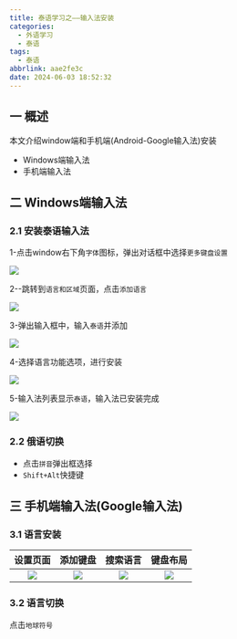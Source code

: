 ```yaml
---
title: 泰语学习之——输入法安装
categories:
  - 外语学习
  - 泰语
tags:
  - 泰语
abbrlink: aae2fe3c
date: 2024-06-03 18:52:32
---
```

## 一 概述

本文介绍window端和手机端(Android-Google输入法)安装

* Windows端输入法
* 手机端输入法

<!--more-->

## 二 Windows端输入法

### 2.1 安装泰语输入法

1-点击window右下角`字体`图标，弹出对话框中选择`更多键盘设置`

![][1]

2--跳转到`语言和区域`页面，点击`添加语言`

![][2]

3-弹出输入框中，输入`泰语`并添加

![][3]

4-选择语言功能选项，进行安装

![][4]

5-输入法列表显示`泰语`，输入法已安装完成

![][5]

### 2.2 俄语切换

- 点击`拼音`弹出框选择
- `Shift+Alt`快捷键

## 三 手机端输入法(Google输入法)

### 3.1  语言安装

| 设置页面 | 添加键盘 | 搜索语言 | 键盘布局 |
| :------: | :------: | :------: | :------: |
|  ![][6]  |  ![][7]  |  ![][8]  |  ![][9]  |

### 3.2 语言切换

点击`地球符号`





[1]:https://cdn.jsdelivr.net/gh/PGzxc/CDN/blog-lan-thai/thai-win-keyboard-more-1.png
[2]:https://cdn.jsdelivr.net/gh/PGzxc/CDN/blog-lan-thai/thai-win-lan-add-2.png
[3]:https://cdn.jsdelivr.net/gh/PGzxc/CDN/blog-lan-thai/thai-win-lan-add-click-3.png
[4]:https://cdn.jsdelivr.net/gh/PGzxc/CDN/blog-lan-thai/thai-win-lan-add-func-4.png
[5]:https://cdn.jsdelivr.net/gh/PGzxc/CDN/blog-lan-thai/thai-win-lan-add-finish-5.png
[6]:https://cdn.jsdelivr.net/gh/PGzxc/CDN/blog-lan-thai/thai-phone-setting-6.png
[7]:https://cdn.jsdelivr.net/gh/PGzxc/CDN/blog-lan-thai/thai-phone-key-add-7.png
[8]:https://cdn.jsdelivr.net/gh/PGzxc/CDN/blog-lan-thai/thai-phone-search-lan-8.png
[9]:https://cdn.jsdelivr.net/gh/PGzxc/CDN/blog-lan-thai/thai-phone-key-layout-9.png